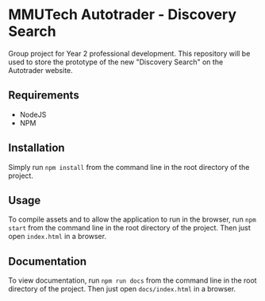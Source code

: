 # MMUTech Autotrader - Discovery Search
Group project for Year 2 professional development. This repository will be used to store the prototype of the new "Discovery Search" on the Autotrader website.

## Requirements
* NodeJS
* NPM

## Installation
Simply run `npm install` from the command line in the root directory of the project.

## Usage
To compile assets and to allow the application to run in the browser, run `npm start` from the command line in the root directory of the project. Then just open `index.html` in a browser.

## Documentation
To view documentation, run `npm run docs` from the command line in the root directory of the project. Then just open `docs/index.html` in a browser.